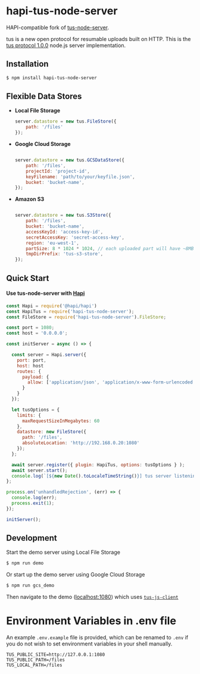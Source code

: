 # hapi-tus-node-server

HAPI-compatible fork of [tus-node-server](https://github.com/tus/tus-node-server).

tus is a new open protocol for resumable uploads built on HTTP. This is the [tus protocol 1.0.0](http://tus.io/protocols/resumable-upload.html) node.js server implementation.

## Installation

```bash
$ npm install hapi-tus-node-server
```

## Flexible Data Stores

- **Local File Storage**
    ```js
    server.datastore = new tus.FileStore({
        path: '/files'
    });
    ```

- **Google Cloud Storage**
    ```js

    server.datastore = new tus.GCSDataStore({
        path: '/files',
        projectId: 'project-id',
        keyFilename: 'path/to/your/keyfile.json',
        bucket: 'bucket-name',
    });
    ```

- **Amazon S3**
    ```js

    server.datastore = new tus.S3Store({
        path: '/files',
        bucket: 'bucket-name',
        accessKeyId: 'access-key-id',
        secretAccessKey: 'secret-access-key',
        region: 'eu-west-1',
        partSize: 8 * 1024 * 1024, // each uploaded part will have ~8MB,
        tmpDirPrefix: 'tus-s3-store',
    });
    ```

## Quick Start

#### Use tus-node-server with [Hapi](https://github.com/hapijs/hapi)

```js
const Hapi = require('@hapi/hapi')
const HapiTus = require('hapi-tus-node-server');
const FileStore = require('hapi-tus-node-server').FileStore;

const port = 1080;
const host = '0.0.0.0';

const initServer = async () => {

  const server = Hapi.server({
    port: port,
    host: host
    routes: {
      payload: {
        allow: ['application/json', 'application/x-www-form-urlencoded', 'application/offset+octet-stream', 'multipart/form-data']
      }
    }
  });

  let tusOptions = {
    limits: {
      maxRequestSizeInMegabytes: 60
    },
    datastore: new FileStore({
      path: '/files',
      absoluteLocation: 'http://192.168.0.20:1080'
    });
  };

  await server.register({ plugin: HapiTus, options: tusOptions } );
  await server.start();
  console.log(`[${new Date().toLocaleTimeString()}] tus server listening at %s using FileStore`, server.info.uri);
};

process.on('unhandledRejection', (err) => {
  console.log(err);
  process.exit(1);
});

initServer();

```

## Development

Start the demo server using Local File Storage
```bash
$ npm run demo
```

Or start up the demo server using Google Cloud Storage
```bash
$ npm run gcs_demo
```

Then navigate to the demo ([localhost:1080](http://localhost:1080)) which uses [`tus-js-client`](https://github.com/tus/tus-js-client)

# Environment Variables in .env file

An example `.env.example` file is provided, which can be renamed to `.env` if you do not wish to set environment variables in your shell manually.

```
TUS_PUBLIC_SITE=http://127.0.0.1:1080
TUS_PUBLIC_PATH=/files
TUS_LOCAL_PATH=/files
```
